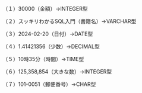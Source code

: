 （１）30000（金額）→INTEGER型

（２）スッキリわかるSQL入門（書籍名）→VARCHAR型

（３）2024-02-20（日付）→DATE型

（４）1.41421356（少数）→DECIMAL型

（５）10時35分（時間）→TIME型

（６）125,358,854（大きな数）→INTEGER型

（７）101-0051（郵便番号）→CHAR型
